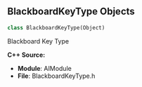 ## BlackboardKeyType Objects

```python
class BlackboardKeyType(Object)
```

Blackboard Key Type

**C++ Source:**

- **Module**: AIModule
- **File**: BlackboardKeyType.h

<a id="unreal.Level"></a>